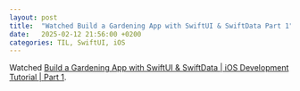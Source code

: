```yaml
---
layout: post
title:  "Watched Build a Gardening App with SwiftUI & SwiftData Part 1"
date:   2025-02-12 21:56:00 +0200
categories: TIL, SwiftUI, iOS
---
```

Watched [Build a Gardening App with SwiftUI & SwiftData | iOS Development Tutorial | Part 1](https://www.youtube.com/watch?v=0B0VAkmgb7E).
